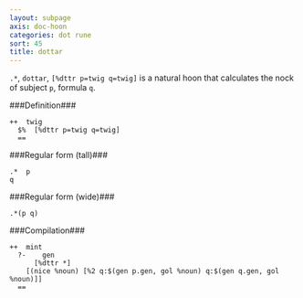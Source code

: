 ```yaml
---
layout: subpage
axis: doc-hoon
categories: dot rune
sort: 45
title: dottar
---
```




`.*`, `dottar`, `[%dttr p=twig q=twig]` is a natural hoon that
calculates the nock of subject `p`, formula `q`.

###Definition###

    ++  twig  
      $%  [%dttr p=twig q=twig]
      ==

###Regular form (tall)###

    .*  p
    q

###Regular form (wide)###

    .*(p q)

###Compilation###
    
    ++  mint
      ?-    gen
          [%dttr *]
        [(nice %noun) [%2 q:$(gen p.gen, gol %noun) q:$(gen q.gen, gol %noun)]]
      ==


